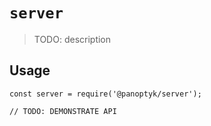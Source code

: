 # `server`

> TODO: description

## Usage

```
const server = require('@panoptyk/server');

// TODO: DEMONSTRATE API
```
